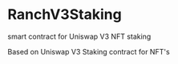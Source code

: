 # RanchV3Staking
smart contract for Uniswap V3 NFT staking

Based on Uniswap V3 Staking contract for NFT's
